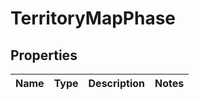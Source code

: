 

# TerritoryMapPhase


## Properties

| Name | Type | Description | Notes |
|------------ | ------------- | ------------- | -------------|



